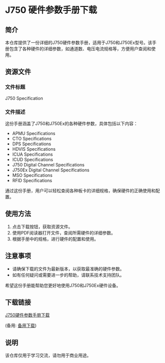 # J750 硬件参数手册下载

## 简介

本仓库提供了一份详细的J750硬件参数手册，适用于J750和J750Ex型号。该手册包含了各种硬件的详细参数，如通道数、电压电流规格等，方便用户查阅和使用。

## 资源文件

### 文件标题
J750 Specification

### 文件描述
这份手册涵盖了J750和J750Ex的各种硬件参数，具体包括以下内容：

- APMU Specifications
- CTO Specifications
- DPS Specifications
- HDVIS Specifications
- ICUA Specifications
- ICUD Specifications
- J750 Digital Channel Specifications
- J750Ex Digital Channel Specifications
- MSO Specifications
- RFID Specifications

通过这份手册，用户可以轻松查阅各种板卡的详细规格，确保硬件的正确使用和配置。

## 使用方法

1. 点击下载按钮，获取资源文件。
2. 使用PDF阅读器打开文件，查阅所需硬件的详细参数。
3. 根据手册中的规格，进行硬件的配置和使用。

## 注意事项

- 请确保下载的文件为最新版本，以获取最准确的硬件参数。
- 如有任何疑问或需要进一步的帮助，请联系技术支持团队。

希望这份手册能帮助您更好地使用J750和J750Ex硬件设备。

## 下载链接
[J750硬件参数手册下载](https://pan.quark.cn/s/b8e084979360) 

(备用: [备用下载](https://pan.baidu.com/s/1OWWdkw9BoVVyfNXw_da9sA?pwd=1234))

## 说明

该仓库仅用于学习交流，请勿用于商业用途。
